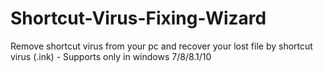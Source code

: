 # Shortcut-Virus-Fixing-Wizard
Remove shortcut virus from your pc and recover your lost file by shortcut virus (.ink) - Supports only in windows 7/8/8.1/10
